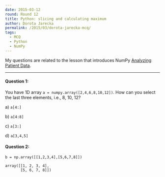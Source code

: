 ```yaml
---
date: 2015-03-12
round: Round 12
title: Python: slicing and calculating maximum
author: Dorota Jarecka
permalink: /2015/03/dorota-jarecka-mcq/
tags:
  - MCQ
  - Python
  - NumPy
---
```


My questions are related to the lesson that introduces NumPy [Analyzing Patient Data](http://software-carpentry.org/v5/novice/python/01-numpy.html).

---

#### Question 1:

You have 1D array `a = numpy.array([2,4,6,8,10,12])`. How can you select the last three elements, i.e., 8, 10, 12?

a) `a[4:]`

b) `a[4:8]`

c) `a[3:]`

d) `a[3,4,5]`

#### Question 2:

~~~ {.python}
b = np.array([[1,2,3,4],[5,6,7,8]])
~~~
~~~ {.output}
array([[1, 2, 3, 4],
       [5, 6, 7, 8]])
~~~
